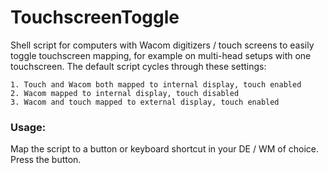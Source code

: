 # TouchscreenToggle
Shell script for computers with Wacom digitizers / touch screens to easily toggle touchscreen mapping, for example on multi-head setups with one touchscreen.
The default script cycles through these settings:
```
1. Touch and Wacom both mapped to internal display, touch enabled
2. Wacom mapped to internal display, touch disabled
3. Wacom and touch mapped to external display, touch enabled
```
### Usage:
Map the script to a button or keyboard shortcut in your DE / WM of choice. Press the button.
